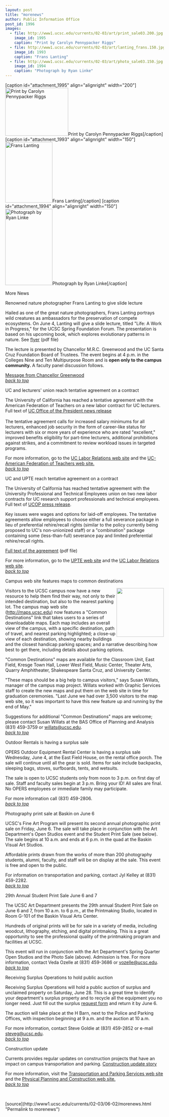 ```yaml
---
layout: post
title: "morenews"
author: Public Information Office
post_id: 1996
images:
  - file: http://www1.ucsc.edu/currents/02-03/art/print_sale03.200.jpg
    image_id: 1995
    caption: "Print by Carolyn Pennypacker Riggs"
  - file: http://www1.ucsc.edu/currents/02-03/art/lanting_frans.150.jpg
    image_id: 1993
    caption: "Frans Lanting"
  - file: http://www1.ucsc.edu/currents/02-03/art/photo_sale03.150.jpg
    image_id: 1994
    caption: "Photograph by Ryan Linke"
---
```


[caption id="attachment_1995" align="alignright" width="200"]<a href="http://localhost/mysite/wp-content/uploads/2003/06/print_sale03.200.jpg"><img class="size-full wp-image-1995" src="http://localhost/mysite/wp-content/uploads/2003/06/print_sale03.200.jpg" alt="Print by Carolyn Pennypacker Riggs" width="200" height="152" /></a>Print by Carolyn Pennypacker Riggs[/caption]
[caption id="attachment_1993" align="alignright" width="150"]<a href="http://localhost/mysite/wp-content/uploads/2003/06/lanting_frans.150.jpg"><img class="size-full wp-image-1993" src="http://localhost/mysite/wp-content/uploads/2003/06/lanting_frans.150.jpg" alt="Frans Lanting" width="150" height="192" /></a>Frans Lanting[/caption]
[caption id="attachment_1994" align="alignright" width="150"]<a href="http://localhost/mysite/wp-content/uploads/2003/06/photo_sale03.150.jpg"><img class="size-full wp-image-1994" src="http://localhost/mysite/wp-content/uploads/2003/06/photo_sale03.150.jpg" alt="Photograph by Ryan Linke" width="150" height="242" /></a>Photograph by Ryan Linke[/caption]
<p class="pagehead">
  More News
</p>
<p class="sectionhead">
  <a name="lanting" id="lanting"></a>Renowned nature photographer Frans Lanting to give slide lecture
</p>
<p>
  Hailed as one of the great nature photographers, Frans Lanting portrays wild creatures as ambassadors for the preservation of compete ecosystems. On June 4, Lanting will give a slide lecture, titled "Life: A Work in Progress," for the UCSC Spring Foundation Forum. The presentation is based on his upcoming book, which explores evolutionary patterns in nature. See <a href="lanting.pdf">flyer</a> (pdf file)
</p>
<p>
  The lecture is presented by Chancellor M.R.C. Greenwood and the UC Santa Cruz Foundation Board of Trustees. The event begins at 4 p.m. in the Colleges Nine and Ten Multipurpose Room and is <b>open only to the campus community.</b> A faculty panel discussion follows.
</p>
<p>
  <a href="http://www.ucsc.edu/news_events/messages/02-03/05-28.forum.html">Message from Chancellor Greenwood</a><i><br></i><a href="#lanting"><i>back to top</i></a>
</p>
<p>
  <span class="sectionhead"><a name="lecturers" id="lecturers"></a>UC and lecturers' union reach tentative agreement on a contract</span><br>
</p>
<p>
  The University of California has reached a tentative agreement with the American Federation of Teachers on a new labor contract for UC lecturers. Full text of <a href="http://www.ucnewswire.org/news_viewer.cfm?story_PK=2821&amp;CFID=262670&amp;CFTOKEN=4479462">UC Office of the President news release</a><br>
  <br>
  The tentative agreement calls for increased salary minimums for all lecturers, enhanced job security in the form of career-like status for lecturers with six or more years of experience who are rated "excellent," improved benefits eligibility for part-time lecturers, additional prohibitions against strikes, and a commitment to review workload issues in targeted programs.
</p>
<p>
  For more information, go to the <a href="http://atyourservice.ucop.edu/employees/policies/labor_relations/index.html">UC Labor Relations web site</a> and the <a href="http://www.cft.org/councils/uc/index.html">UC-American Federation of Teachers web site.</a><br>
  <a href="#lanting"><i>back to top</i></a>
</p>
<p class="sectionhead">
  <a name="upte" id="upte"></a>UC and UPTE reach tentative agreement on a contract
</p>
<p>
  The University of California has reached tentative agreement with the University Professional and Technical Employees union on two new labor contracts for UC research support professionals and technical employees. Full text of <a href="http://www.ucnewswire.org/news_viewer.cfm?story_PK=2822&amp;">UCOP press release</a>.
</p>
<p>
  Key issues were wages and options for laid-off employees. The tentative agreements allow employees to choose either a full severance package in lieu of preferential rehire/recall rights (similar to the policy currently being proposed to UC's non-unionized staff) or a "combination" package containing some (less-than-full) severance pay and limited preferential rehire/recall rights.
</p>
<p>
  <a href="http://atyourservice.ucop.edu/employees/policies/labor_relations/bargaining_updates/rx/rxtxupdate20.pdf">Full text of the agreement</a> (pdf file)
</p>
<p>
  For more information, go to the <a href="http://www.upte.org/">UPTE web site</a> and the <a href="http://atyourservice.ucop.edu/employees/policies/labor_relations/index.html">UC Labor Relations web site</a>.<br>
  <a href="#lanting"><i>back to top</i></a>
</p>
<p>
  <span class="sectionhead"><a name="maps" id="maps"></a>Campus web site features maps to common destinations</span><br>
</p>
<p>
  <img align="right" height="155" src="../art/common_destinations.150.gif" width="150" alt="">Visitors to the UCSC campus now have a new resource to help them find their way, not only to their intended destination, but also to the nearest parking lot. The campus map web site (<a href="http://maps.ucsc.edu">http://maps.ucsc.edu</a>) now features a "Common Destinations" link that takes users to a series of downloadable maps. Each map includes an overall view of the campus, with a specific destination, path of travel, and nearest parking highlighted; a close-up view of each destination, showing nearby buildings and the closest handicap parking spaces; and a narrative describing how best to get there, including details about parking options.<br>
</p>
<p>
  "Common Destinations" maps are available for the Classroom Unit, East Field, Kresge Town Hall, Lower West Field, Music Center, Theater Arts, Quarry Amphitheater, Shakespeare Santa Cruz, and University Center.<br>
</p>
<p>
  "These maps should be a big help to campus visitors," says Susan Willats, manager of the campus map project. Willats worked with Graphic Services staff to create the new maps and put them on the web site in time for graduation ceremonies. "Last June we had over 3,500 visitors to the map web site, so it was important to have this new feature up and running by the end of May."<br>
</p>
<p>
  Suggestions for additional "Common Destinations" maps are welcome; please contact Susan Willats at the BAS Office of Planning and Analysis (831) 459-3759 or <a href="mailto:willats@%20ucsc.edu">willats@ucsc.edu</a>.<br>
  <a href="#lanting"><i>back to top</i></a>
</p>
<p>
  <span class="sectionhead"><a name="sale" id="sale"></a>Outdoor Rentals is having a surplus sale</span><br>
</p>
<p>
  OPERS Outdoor Equipment Rental Center is having a surplus sale Wednesday, June 4, at the East Field House, on the rental office porch. The sale will continue until all the gear is sold. Items for sale include backpacks, sleeping bags, stoves, surfboards, tents, and wetsuits.<br>
</p>
<p>
  The sale is open to UCSC students only from noon to 3 p.m. on first day of sale. Staff and faculty sales begin at 3 p.m. Bring your ID! All sales are final. No OPERS employees or immediate family may participate.<br>
</p>
<p>
  For more information call (831) 459-2806.<br>
  <a href="#lanting"><i>back to top</i></a>
</p>
<p>
  <span class="sectionhead"><a name="photos" id="photos"></a>Photography print sale at Baskin on June 6</span><br>
</p>
<p>
  UCSC's Fine Art Program will present its second annual photographic print sale on Friday, June 6. The sale will take place in conjunction with the Art Department's Open Studios event and the Student Print Sale (see below). The sale begins at 10 a.m. and ends at 6 p.m. in the quad at the Baskin Visual Art Studios.
</p>
<p>
  Affordable prints drawn from the works of more than 200 photography students, alumni, faculty, and staff will be on display at the sale. This event is free and open to the public.
</p>
<p>
  For information on transportation and parking, contact Jyl Kelley at (831) 459-2282.<a href="#reminder"><i><br></i></a><a href="#lanting"><i>back to top</i></a>
</p>
<p>
  <span class="sectionhead"><a name="prints" id="prints"></a>29th Annual Student Print Sale June 6 and 7</span><br>
</p>
<p>
  The UCSC Art Department presents the 29th annual Student Print Sale on June 6 and 7, from 10 a.m. to 6 p.m., at the Printmaking Studio, located in Room G-101 of the Baskin Visual Arts Center.
</p>
<p>
  Hundreds of original prints will be for sale in a variety of media, including woodcut, lithography, etching, and digital printmaking. This is a great opportunity to see the professional quality of the printmaking program and facilities at UCSC.
</p>
<p>
  This event will run in conjunction with the Art Department's Spring Quarter Open Studios and the Photo Sale (above). Admission is free. For more information, contact Veda Ozelle at (831) 459-3686 or <a href="mailto:vozelle@ucsc.edu">vozelle@ucsc.edu</a>.<span class="sectionhead"><br></span><a href="#lanting"><i>back to top</i></a>
</p>
<p class="sectionhead">
  <a name="auction" id="auction"></a>Receiving Surplus Operations to hold public auction
</p>
<p>
  Receiving Surplus Operations will hold a public auction of surplus and unclaimed property on Saturday, June 28. This is a great time to identify your department's surplus property and to recycle all the equipment you no longer need. Just fill out the surplus <a href="http://www.ucsc.edu/matman/receiving/surplusform.doc">request form</a> and return it by June 6.
</p>
<p>
  The auction will take place at the H Barn, next to the Police and Parking Offices, with inspection beginning at 9 a.m. and the auction at 10 a.m.
</p>
<p>
  For more information, contact Steve Goldie at (831) 459-2852 or e-mail <a href="mailto:steveg@ucsc.edu">steveg@ucsc.edu</a>.<br>
  <a href="#lanting"><i>back to top</i></a>
</p>
<p class="sectionhead">
  <a name="construction" id="construction"></a>Construction update
</p>
<p>
  Currents provides regular updates on construction projects that have an impact on campus transportation and parking. <a href="http://www.ucsc.edu/about/construction_plans.html">Construction update story</a>
</p>
<p>
  For more information, visit the <a href="http://www2.ucsc.edu/taps/">Transportation and Parking Services web site</a> and the <a href="http://www2.ucsc.edu/ppc/">Physical Planning and Construction web site.<br></a><a href="#lanting"><i>back to top</i></a>
</p>
<p>
  <br>
</p>
<p>

</p>
[source](http://www1.ucsc.edu/currents/02-03/06-02/morenews.html "Permalink to morenews")
